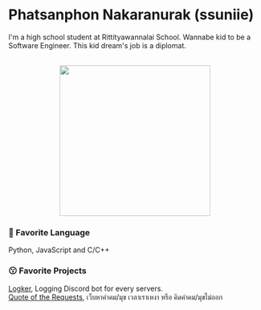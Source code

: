 # Phatsanphon Nakaranurak (ssuniie)
I'm a high school student at Rittityawannalai School. Wannabe kid to be a Software Engineer. This kid dream's job is a diplomat.
<br>
<br><p  align="center">
  <img  width =300 src="https://i.pinimg.com/originals/50/1a/f8/501af8237381920bd90e4f6cfb1ec55f.gif">
</p>


### 🤖 Favorite Language
Python, JavaScript and C/C++

### 😗 Favorite Projects
[Logker](https://github.com/ssuniie/Logker), Logging Discord bot for every servers.
<br>[Quote of the Requests](https://github.com/ssuniie/QuoteOfTheRequests), เว็บหาคำคม/มุข เวลาเราเหงา หรือ คิดคำคม/มุขไม่ออก
